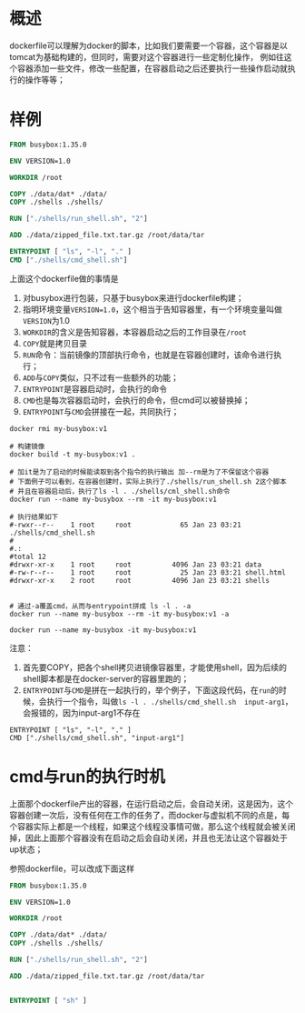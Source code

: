 # 概述
dockerfile可以理解为docker的脚本，比如我们要需要一个容器，这个容器是以tomcat为基础构建的，但同时，需要对这个容器进行一些定制化操作，
例如往这个容器添加一些文件，修改一些配置，在容器启动之后还要执行一些操作启动就执行的操作等等；

# 样例

```dockerfile
FROM busybox:1.35.0

ENV VERSION=1.0

WORKDIR /root

COPY ./data/dat* ./data/
COPY ./shells ./shells/

RUN ["./shells/run_shell.sh", "2"]

ADD ./data/zipped_file.txt.tar.gz /root/data/tar

ENTRYPOINT [ "ls", "-l", "." ]
CMD ["./shells/cmd_shell.sh"]
```

上面这个dockerfile做的事情是
1. 对busybox进行包装，只基于busybox来进行dockerfile构建；
2. 指明环境变量`VERSION=1.0`，这个相当于告知容器里，有一个环境变量叫做`VERSION`为1.0
3. `WORKDIR`的含义是告知容器，本容器启动之后的工作目录在`/root`
4. `COPY`就是拷贝目录
5. `RUN`命令：当前镜像的顶部执行命令，也就是在容器创建时，该命令进行执行；
6. `ADD`与`COPY`类似，只不过有一些额外的功能；
7. `ENTRYPOINT`是容器启动时，会执行的命令
8. `CMD`也是每次容器启动时，会执行的命令，但cmd可以被替换掉；
9. `ENTRYPOINT`与`CMD`会拼接在一起，共同执行；

```shell
docker rmi my-busybox:v1

# 构建镜像
docker build -t my-busybox:v1 .

# 加it是为了启动的时候能读取到各个指令的执行输出 加--rm是为了不保留这个容器
# 下面例子可以看到，在容器创建时，实际上执行了./shells/run_shell.sh 2这个脚本
# 并且在容器启动后，执行了ls -l . ./shells/cml_shell.sh命令
docker run --name my-busybox --rm -it my-busybox:v1

# 执行结果如下
#-rwxr--r--    1 root     root            65 Jan 23 03:21 ./shells/cmd_shell.sh
#
#.:
#total 12
#drwxr-xr-x    1 root     root          4096 Jan 23 03:21 data
#-rw-r--r--    1 root     root            25 Jan 23 03:21 shell.html
#drwxr-xr-x    2 root     root          4096 Jan 23 03:21 shells


# 通过-a覆盖cmd，从而与entrypoint拼成 ls -l . -a
docker run --name my-busybox --rm -it my-busybox:v1 -a

docker run --name my-busybox -it my-busybox:v1
```

注意：
1. 首先要COPY，把各个shell拷贝进镜像容器里，才能使用shell，因为后续的shell脚本都是在docker-server的容器里跑的；
2. `ENTRYPOINT`与`CMD`是拼在一起执行的，举个例子，下面这段代码，在`run`的时候，会执行一个指令，叫做`ls -l . ./shells/cmd_shell.sh 
   input-arg1`，会报错的，因为input-arg1不存在
```shell
ENTRYPOINT [ "ls", "-l", "." ]
CMD ["./shells/cmd_shell.sh", "input-arg1"]
```

# cmd与run的执行时机
上面那个dockerfile产出的容器，在运行启动之后，会自动关闭，这是因为，这个容器创建一次后，没有任何在工作的任务了，而docker与虚拟机不同的点是，每个容器实际上都是一个线程，如果这个线程没事情可做，那么这个线程就会被关闭掉，因此上面那个容器没有在启动之后会自动关闭，并且也无法让这个容器处于up状态；

参照dockerfile，可以改成下面这样
```dockerfile
FROM busybox:1.35.0

ENV VERSION=1.0

WORKDIR /root

COPY ./data/dat* ./data/
COPY ./shells ./shells/

RUN ["./shells/run_shell.sh", "2"]

ADD ./data/zipped_file.txt.tar.gz /root/data/tar


ENTRYPOINT [ "sh" ]
```
